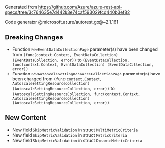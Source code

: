 Generated from https://github.com/Azure/azure-rest-api-specs/tree/3c764635e7d442b3e74caf593029fcd440b3ef82

Code generator @microsoft.azure/autorest.go@~2.1.161

## Breaking Changes

- Function `NewEventDataCollectionPage` parameter(s) have been changed from `(func(context.Context, EventDataCollection) (EventDataCollection, error))` to `(EventDataCollection, func(context.Context, EventDataCollection) (EventDataCollection, error))`
- Function `NewAutoscaleSettingResourceCollectionPage` parameter(s) have been changed from `(func(context.Context, AutoscaleSettingResourceCollection) (AutoscaleSettingResourceCollection, error))` to `(AutoscaleSettingResourceCollection, func(context.Context, AutoscaleSettingResourceCollection) (AutoscaleSettingResourceCollection, error))`

## New Content

- New field `SkipMetricValidation` in struct `MultiMetricCriteria`
- New field `SkipMetricValidation` in struct `MetricCriteria`
- New field `SkipMetricValidation` in struct `DynamicMetricCriteria`
